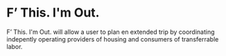 F’ This. I'm Out.
=================

F’ This. I'm Out. will allow a user to plan en extended trip by coordinating indepently operating providers of housing and consumers of transferrable labor.
